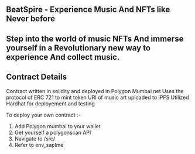 ## BeatSpire - Experience Music And NFTs like Never before
<h2>Step into the world of music NFTs
And immerse yourself in a
Revolutionary new way to experience
And collect music.</h2>

<h2>Contract Details</h2>
Contract written in solidity and deployed in Polygon Mumbai net
Uses the protocol of ERC 721 to mint token URI of music art uploaded to IPFS
Utilized Hardhat for deployement and testing

To deploy your own contract :-
1) Add Polygon mumbai to your wallet
2) Get yourself  a polygonscan API
3) Navigate to /src/
4) Refer to env_saplme


